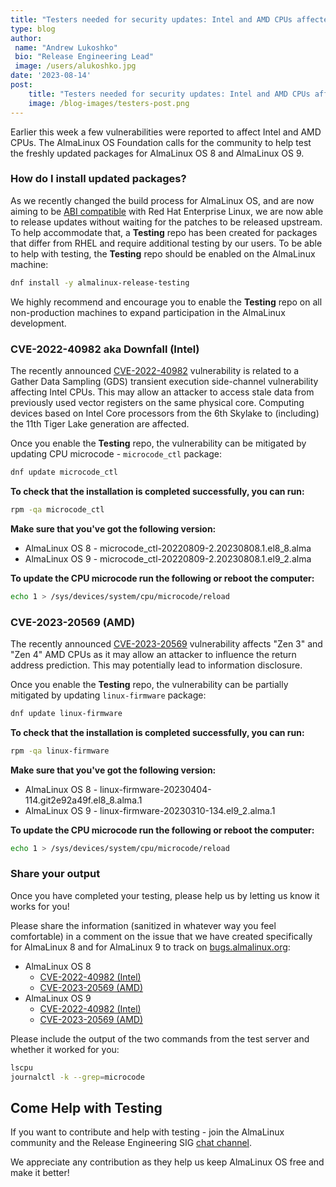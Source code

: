 ```yaml
---
title: "Testers needed for security updates: Intel and AMD CPUs affected"
type: blog
author: 
 name: "Andrew Lukoshko"
 bio: "Release Engineering Lead"
 image: /users/alukoshko.jpg
date: '2023-08-14'
post:
    title: "Testers needed for security updates: Intel and AMD CPUs affected"
    image: /blog-images/testers-post.png
---
```


Earlier this week a few vulnerabilities were reported to affect Intel and AMD CPUs. The AlmaLinux OS Foundation calls for the community to help test the freshly updated packages for AlmaLinux OS 8 and AlmaLinux OS 9.

### How do I install updated  packages?

 As we recently changed the build process for AlmaLinux OS, and are now aiming to be [ABI compatible](https://almalinux.org/blog/future-of-almalinux/) with Red Hat Enterprise Linux, we are now able to release updates without waiting for the patches to be released upstream. To help accommodate that, a **Testing** repo has been created for packages that differ from RHEL and require additional testing by our users. 
To be able to help with testing, the **Testing** repo should be enabled on the AlmaLinux machine:

```bash
dnf install -y almalinux-release-testing
```
We highly recommend and encourage you to enable the **Testing** repo on all non-production machines to expand participation in the AlmaLinux development.

### CVE-2022-40982 aka Downfall (Intel)

The recently announced [CVE-2022-40982](https://downfall.page/) vulnerability is related to a Gather Data Sampling (GDS) transient execution side-channel vulnerability affecting Intel CPUs. This may allow an attacker to access stale data from previously used vector registers on the same physical core. Computing devices based on Intel Core processors from the 6th Skylake to (including) the 11th Tiger Lake generation are affected.

Once you enable the **Testing** repo, the vulnerability can be mitigated by updating CPU microcode - `microcode_ctl` package:
 
```bash
dnf update microcode_ctl
```

**To check that the installation is completed successfully, you can run:**

```bash
rpm -qa microcode_ctl
```

**Make sure that you've got the following version:**
* AlmaLinux OS 8 - microcode_ctl-20220809-2.20230808.1.el8_8.alma
* AlmaLinux OS 9 - microcode_ctl-20220809-2.20230808.1.el9_2.alma

**To update the CPU microcode run the following or reboot the computer:**

```bash
echo 1 > /sys/devices/system/cpu/microcode/reload
```


### CVE-2023-20569 (AMD)

The recently announced [CVE-2023-20569](https://nvd.nist.gov/vuln/detail/CVE-2023-20569) vulnerability affects "Zen 3" and "Zen 4" AMD CPUs as it may allow an attacker to influence the return address prediction. This may potentially lead to information disclosure.

Once you enable the **Testing** repo, the vulnerability can be partially mitigated by updating `linux-firmware` package:

```bash
dnf update linux-firmware
```

**To check that the installation is completed successfully, you can run:**

```bash
rpm -qa linux-firmware
```

**Make sure that you've got the following version:**
* AlmaLinux OS 8 - linux-firmware-20230404-114.git2e92a49f.el8_8.alma.1
* AlmaLinux OS 9 - linux-firmware-20230310-134.el9_2.alma.1

**To update the CPU microcode run the following or reboot the computer:**

```bash
echo 1 > /sys/devices/system/cpu/microcode/reload
```

### Share your output

Once you have completed your testing, please help us by letting us know it works for you! 

Please share the information (sanitized in whatever way you feel comfortable) in a comment on the issue that we have created specifically for AlmaLinux 8 and for AlmaLinux 9 to track on [bugs.almalinux.org](https://bugs.almalinux.org/):
* AlmaLinux OS 8
    * [CVE-2022-40982 (Intel)](https://bugs.almalinux.org/view.php?id=420)
    * [CVE-2023-20569 (AMD)](https://bugs.almalinux.org/view.php?id=419)
* AlmaLinux OS 9
    * [CVE-2022-40982 (Intel)](https://bugs.almalinux.org/view.php?id=418)
    * [CVE-2023-20569 (AMD)](https://bugs.almalinux.org/view.php?id=417)
    
Please include the output of the two commands from the test server and whether it worked for you:

```bash
lscpu
journalctl -k --grep=microcode
```

## Come Help with Testing

If you want to contribute and help with testing - join the AlmaLinux community and the Release Engineering SIG [chat channel](https://chat.almalinux.org/almalinux/channels/engineeringreleng).

We appreciate any contribution as they help us keep AlmaLinux OS free and make it better!
